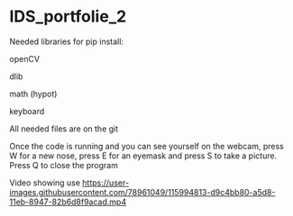 # IDS_portfolie_2

Needed libraries for pip install:

openCV

dlib

math (hypot)

keyboard

All needed files are on the git

Once the code is running and you can see yourself on the webcam, press W for a new nose, press E for an eyemask and press S to take a picture. Press Q to close the program

Video showing use
https://user-images.githubusercontent.com/78961049/115994813-d9c4bb80-a5d8-11eb-8947-82b6d8f9acad.mp4

